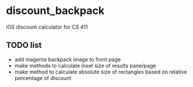 # discount_backpack
iOS discount calculator for CS 411

## TODO list
* add magenta backpack image to front page
* make methods to calculate inset size of results pane/page
* make method to calculate absolute size of rectangles based on relative percentage of discount


